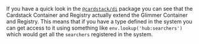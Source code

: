 If you have a quick look in the [`@cardstack/di`](https://github.com/cardstack/cardstack/tree/v0.14.49/packages/di) package you can see that the Cardstack Container and Registry actually extend the Glimmer Container and Registry. This means that if you have a type defined in the system you can get access to it using something like `env.lookup('hub:searchers')` which would get all the `searchers` registered in the system.
